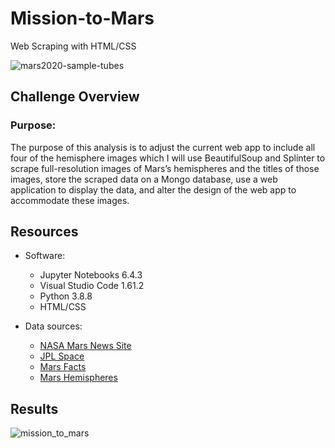 # Mission-to-Mars
Web Scraping with HTML/CSS

![mars2020-sample-tubes](https://user-images.githubusercontent.com/89308251/139573149-06953c95-5d5f-4e8f-a6fc-8090e1ea7d26.jpg)


## Challenge Overview

### Purpose:
The purpose of this analysis is to adjust the current web app to include all four of the hemisphere images which I will use BeautifulSoup and Splinter to scrape full-resolution images of Mars’s hemispheres and the titles of those images, store the scraped data on a Mongo database, use a web application to display the data, and alter the design of the web app to accommodate these images.
   

## Resources
- Software:
   - Jupyter Notebooks 6.4.3
   - Visual Studio Code 1.61.2
   - Python 3.8.8
   - HTML/CSS

- Data sources: 
   - [NASA Mars News Site](https://redplanetscience.com/)
   - [JPL Space](https://spaceimages-mars.com)
   - [Mars Facts](https://galaxyfacts-mars.com)
   - [Mars Hemispheres](https://marshemispheres.com/)
   
## Results

![mission_to_mars](https://user-images.githubusercontent.com/89308251/139573039-27f8c818-8a68-4d6e-a60c-349241072411.png)
